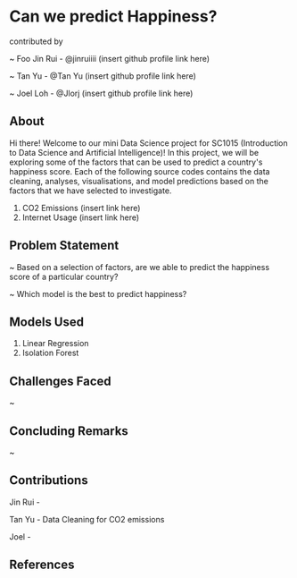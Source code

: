 # Can we predict Happiness?
contributed by 

~ Foo Jin Rui - @jinruiiii (insert github profile link here)

~ Tan Yu      - @Tan Yu    (insert github profile link here)

~ Joel Loh    - @Jlorj     (insert github profile link here)

## About
Hi there! Welcome to our mini Data Science project for SC1015 (Introduction to Data Science and Artificial Intelligence)!
In this project, we will be exploring some of the factors that can be used to predict a country's happiness score. 
Each of the following source codes contains the data cleaning, analyses, visualisations, and model predictions based on the factors that we have selected to investigate.

1. CO2 Emissions  (insert link here)
2. Internet Usage (insert link here)

## Problem Statement
~ Based on a selection of factors, are we able to predict the happiness score of a particular country?

~ Which model is the best to predict happiness?

## Models Used
1. Linear Regression
2. Isolation Forest 

## Challenges Faced 
~ 


## Concluding Remarks
~


## Contributions
Jin Rui - 

Tan Yu  - Data Cleaning for CO2 emissions

Joel    - 

## References


